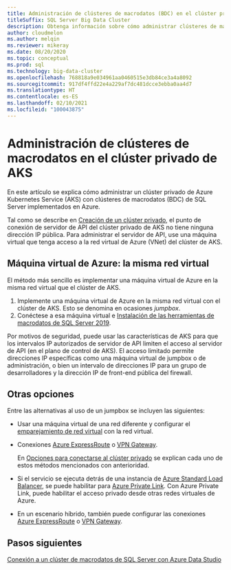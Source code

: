 ```yaml
---
title: Administración de clústeres de macrodatos (BDC) en el clúster privado de Azure Kubernetes Service (AKS)
titleSuffix: SQL Server Big Data Cluster
description: Obtenga información sobre cómo administrar clústeres de macrodatos de SQL Server en el clúster privado de Azure Kubernetes Service (AKS).
author: cloudmelon
ms.author: melqin
ms.reviewer: mikeray
ms.date: 08/20/2020
ms.topic: conceptual
ms.prod: sql
ms.technology: big-data-cluster
ms.openlocfilehash: 768818a9e034961aa0460515e3db84ce3a4a8092
ms.sourcegitcommit: 917df4ffd22e4a229af7dc481dcce3ebba0aa4d7
ms.translationtype: HT
ms.contentlocale: es-ES
ms.lasthandoff: 02/10/2021
ms.locfileid: "100043875"
---
```

# <a name="manage-big-data-cluster-in-aks-private-cluster"></a>Administración de clústeres de macrodatos en el clúster privado de AKS

En este artículo se explica cómo administrar un clúster privado de Azure Kubernetes Service (AKS) con clústeres de macrodatos (BDC) de SQL Server implementados en Azure.

Tal como se describe en [Creación de un clúster privado](/azure/aks/private-clusters/), el punto de conexión de servidor de API del clúster privado de AKS no tiene ninguna dirección IP pública. Para administrar el servidor de API, use una máquina virtual que tenga acceso a la red virtual de Azure (VNet) del clúster de AKS.

## <a name="azure-vm---same-vnet"></a>Máquina virtual de Azure: la misma red virtual

El método más sencillo es implementar una máquina virtual de Azure en la misma red virtual que el clúster de AKS.

1. Implemente una máquina virtual de Azure en la misma red virtual con el clúster de AKS. Esto se denomina en ocasiones *jumpbox*.
1. Conéctese a esa máquina virtual e [Instalación de las herramientas de macrodatos de SQL Server 2019](deployment-guidance.md#install-sql-server-2019-big-data-tools).

Por motivos de seguridad, puede usar las características de AKS para que los intervalos IP autorizados de servidor de API limiten el acceso al servidor de API (en el plano de control de AKS). El acceso limitado permite direcciones IP específicas como una máquina virtual de jumpbox o de administración, o bien un intervalo de direcciones IP para un grupo de desarrolladores y la dirección IP de front-end pública del firewall.

## <a name="other-options"></a>Otras opciones

Entre las alternativas al uso de un jumpbox se incluyen las siguientes:

* Usar una máquina virtual de una red diferente y configurar el [emparejamiento de red virtual](/azure/virtual-network/virtual-network-peering-overview) con la red virtual.

* Conexiones [Azure ExpressRoute](/azure/expressroute/expressroute-introduction) o [VPN Gateway](/azure/vpn-gateway/vpn-gateway-about-vpngateways).

   En [Opciones para conectarse al clúster privado](/azure/aks/private-clusters#options-for-connecting-to-the-private-cluster) se explican cada uno de estos métodos mencionados con anterioridad.

* Si el servicio se ejecuta detrás de una instancia de [Azure Standard Load Balancer](/azure/aks/load-balancer-standard), se puede habilitar para [Azure Private Link](/azure/private-link/private-link-service-overview#limitations). Con Azure Private Link, puede habilitar el acceso privado desde otras redes virtuales de Azure.

* En un escenario híbrido, también puede configurar las conexiones [Azure ExpressRoute](/azure/expressroute/expressroute-introduction) o [VPN Gateway](/azure/vpn-gateway/vpn-gateway-about-vpngateways).

## <a name="next-steps"></a>Pasos siguientes

[Conexión a un clúster de macrodatos de SQL Server con Azure Data Studio](connect-to-big-data-cluster.md)